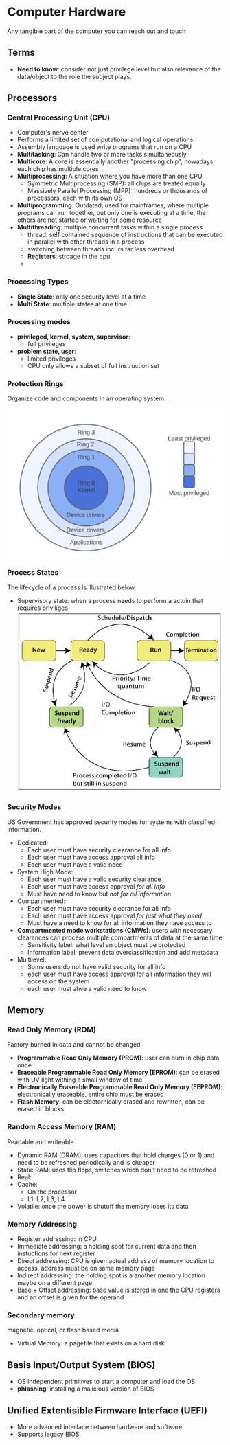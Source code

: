 # Computer Hardware
Any tangible part of the computer you can reach out and touch

## Terms 
- **Need to know**: consider not just privilege level but also relevance of the data/object to the role the subject plays. 

## Processors

### Central Processing Unit (CPU)
- Computer's nerve center
- Performs a limited set of computational and logical operations
- Assembly language is used write programs that run on a CPU
- **Multitasking**: Can handle two or more tasks simultaneously
- **Multicore**: A core is essentially another "processing chip", nowadays each chip has multiple cores
- **Multiprocessing**: A situation where you have more than one CPU
  - Symmetric Multiprocessing (SMP): all chips are treated equally
  - Massively Parallel Processing (MPP): hundreds or thousands of processors, each with its own OS
- **Multiprogramming**: Outdated, used for mainframes, where multiple programs can run together, but only
  one is executing at a time, the others are not started or waiting for some resource
- **Multithreading**: multiple concurrent tasks within a single process
  - thread: self contained sequence of instructions that can be executed in parallel with other threads
  in a process
  - switching between threads incurs far less overhead
  - **Registers**: stroage in the cpu
  - 
 
### Processing Types
- **Single State**: only one security level at a time
- **Multi State**: multiple states at one time

### Processing modes
- **privileged, kernel, system, supervisor**:
  - full privileges
- **problem state, user**:
  - limited privileges
  - CPU only allows a subset of full instruction set

### Protection Rings
Organize code and components in an operating system. 

![Protection Rings](/images/protectionrings.png)

### Process States
The lifecycle of a process is illustrated below. 
- Supervisory state: when a process needs to perform a actoin that requires priviliges
![Process States](/images/Process-State-1.png)

### Security Modes
US Government has approved security modes for systems with classified information. 
- Dedicated:
  - Each user must have security clearance for all info
  - Each user must have access approval all info
  - Each user must have a valid need
- System High Mode:
  - Each user must have a valid security clearance
  - Each user must have access approval _for all info_ 
  - Must have need to know but _not for all information_
- Compartmented:
  - Each user must have security clearance for all info
  - Each user must have access approval _for just what they need_
  - Must have a need to know for all information they have access to
- **Compartmented mode workstations (CMWs)**: users with necessary clearances can process multiple compartments of data at the same time
  - Sensitivity label: what level an object must be protected
  - Information label: prevent data overclassification and add metadata
- Multilevel:
  - Some users do not have valid security for all info
  - each user must have access approval for all information they will access on the system
  - each user must ahve a valid need to know 

## Memory

### Read Only Memory (ROM)
Factory burned in data and cannot be changed
- **Programmable Read Only Memory (PROM)**: user can burn in chip data once
- **Eraseable Programmable Read Only Memory (EPROM)**: can be erased with UV light withing a small window of time
- **Electronically Eraseable Programmable Read Only Memory (EEPROM)**: electronically eraseable, entire chip must be erased
- **Flash Memory**: can be electornically erased and rewritten, can be erased in blocks

### Random Access Memory (RAM)
Readable and writeable
- Dynamic RAM (DRAM): uses capacitors that hold charges (0 or 1) and need to be refreshed periodically and is cheaper
- Static RAM: uses flip flops, switches which don't need to be refreshed
- Real:
- Cache:
  - On the processor
  - L1, L2, L3, L4
- Volatile: once the power is shutoff the memory loses its data

### Memory Addressing
- Register addressing: in CPU
- Immediate addressing: a holding spot for current data and then instuctions for next register
- Direct addressing: CPU is given actual address of memory location to access, address must be on same memory page
- Indirect addressing: the holding spot is a another memory location maybe on a different page
- Base + Offset addressing: base value is stored in one the CPU registers and an offset is given for the operand

### Secondary memory
magnetic, optical, or flash based media
- Virtual Memory: a pagefile that exists on a hard disk

## Basis Input/Output System (BIOS)
- OS independent primitives to start a computer and load the OS
- **phlashing**: installing a malicious version of BIOS

## Unified Extentisible Firmware Interface (UEFI)
- More advanced interface between hardware and software
- Supports legacy BIOS



